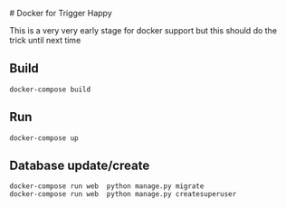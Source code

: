# Docker for Trigger Happy

This is a very very early stage for docker support
but this should do the trick until next time

## Build

```
docker-compose build
```

## Run

```
docker-compose up 
```

## Database update/create

```
docker-compose run web  python manage.py migrate
docker-compose run web  python manage.py createsuperuser
```

